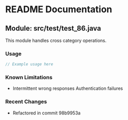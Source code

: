 # README Documentation

## Module: src/test/test_86.java

This module handles cross category operations.

### Usage

```javascript
// Example usage here
```

### Known Limitations

- Intermittent wrong responses Authentication failures

### Recent Changes

- Refactored in commit 98b9953a
